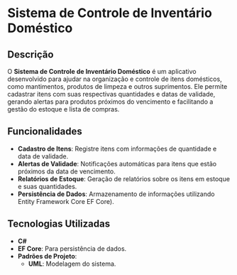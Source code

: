 # Sistema de Controle de Inventário Doméstico

## Descrição
O **Sistema de Controle de Inventário Doméstico** é um aplicativo desenvolvido para ajudar na organização e controle de itens domésticos, como mantimentos, produtos de limpeza e outros suprimentos. Ele permite cadastrar itens com suas respectivas quantidades e datas de validade, gerando alertas para produtos próximos do vencimento e facilitando a gestão do estoque e lista de compras.

## Funcionalidades
- **Cadastro de Itens**: Registre itens com informações de quantidade e data de validade.
- **Alertas de Validade**: Notificações automáticas para itens que estão próximos da data de vencimento.
- **Relatórios de Estoque**: Geração de relatórios sobre os itens em estoque e suas quantidades.
- **Persistência de Dados**: Armazenamento de informações utilizando Entity Framework Core EF Core).

## Tecnologias Utilizadas
- **C#**
- **EF Core**: Para persistência de dados.
- **Padrões de Projeto**: 
  - **UML**: Modelagem do sistema.
